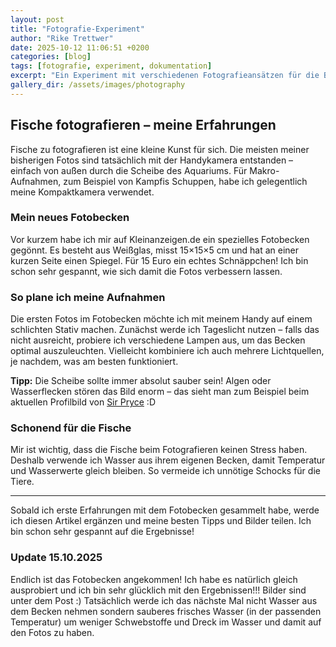 ```yaml
---
layout: post
title: "Fotografie-Experiment"
author: "Rike Trettwer"
date: 2025-10-12 11:06:51 +0200
categories: [blog]
tags: [fotografie, experiment, dokumentation]
excerpt: "Ein Experiment mit verschiedenen Fotografieansätzen für die Betta-Dokumentation."
gallery_dir: /assets/images/photography
---
```





## Fische fotografieren – meine Erfahrungen

Fische zu fotografieren ist eine kleine Kunst für sich. Die meisten meiner bisherigen Fotos sind tatsächlich mit der Handykamera entstanden – einfach von außen durch die Scheibe des Aquariums. Für Makro-Aufnahmen, zum Beispiel von Kampfis Schuppen, habe ich gelegentlich meine Kompaktkamera verwendet.

### Mein neues Fotobecken

Vor kurzem habe ich mir auf Kleinanzeigen.de ein spezielles Fotobecken gegönnt. Es besteht aus Weißglas, misst 15×15×5 cm und hat an einer kurzen Seite einen Spiegel. Für 15 Euro ein echtes Schnäppchen! Ich bin schon sehr gespannt, wie sich damit die Fotos verbessern lassen.

### So plane ich meine Aufnahmen

Die ersten Fotos im Fotobecken möchte ich mit meinem Handy auf einem schlichten Stativ machen. Zunächst werde ich Tageslicht nutzen – falls das nicht ausreicht, probiere ich verschiedene Lampen aus, um das Becken optimal auszuleuchten. Vielleicht kombiniere ich auch mehrere Lichtquellen, je nachdem, was am besten funktioniert.

**Tipp:** Die Scheibe sollte immer absolut sauber sein! Algen oder Wasserflecken stören das Bild enorm – das sieht man zum Beispiel beim aktuellen Profilbild von [Sir Pryce](/fish/2025/09/28/fish_sir_pryce) :D

### Schonend für die Fische

Mir ist wichtig, dass die Fische beim Fotografieren keinen Stress haben. Deshalb verwende ich Wasser aus ihrem eigenen Becken, damit Temperatur und Wasserwerte gleich bleiben. So vermeide ich unnötige Schocks für die Tiere.

---

Sobald ich erste Erfahrungen mit dem Fotobecken gesammelt habe, werde ich diesen Artikel ergänzen und meine besten Tipps und Bilder teilen. Ich bin schon sehr gespannt auf die Ergebnisse!



### Update 15.10.2025

Endlich ist das Fotobecken angekommen! Ich habe es natürlich gleich ausprobiert und ich bin sehr glücklich mit den Ergebnissen!!! Bilder sind unter dem Post :)
Tatsächlich werde ich das nächste Mal nicht Wasser aus dem Becken nehmen sondern sauberes frisches Wasser (in der passenden Temperatur) um weniger Schwebstoffe und Dreck im Wasser und damit auf den Fotos zu haben.